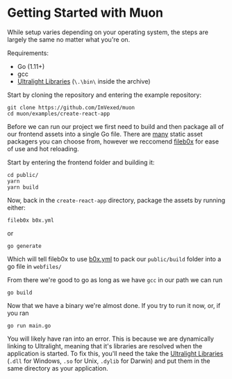 # Getting Started with Muon

While setup varies depending on your operating system, the steps are largely the same no matter what you're on.

Requirements:
 - Go (1.11+)
 - gcc
 - [Ultralight Libraries](https://github.com/ultralight-ux/ultralight#getting-the-latest-sdk) (`\.\bin\` inside the archive)
 
 Start by cloning the repository and entering the example repository:
 
 ```
 git clone https://github.com/ImVexed/muon
 cd muon/examples/create-react-app
 ```
 
Before we can run our project we first need to build and then package all of our frontend assets into a single Go file. There are [many](https://tech.townsourced.com/post/embedding-static-files-in-go/) static asset packagers you can choose from, however we reccomend [fileb0x](https://github.com/UnnoTed/fileb0x) for ease of use and hot reloading.

Start by entering the frontend folder and building it:
```
cd public/
yarn
yarn build
```

Now, back in the `create-react-app` directory, package the assets by running either:
```
fileb0x b0x.yml
```
or
```
go generate
```

Which will tell fileb0x to use [b0x.yml](https://github.com/ImVexed/muon/blob/master/examples/create-react-app/b0x.yml) to pack our `public/build` folder into a go file in `webfiles/`

From there we're good to go as long as we have `gcc` in our path we can run
```
go build
```

Now that we have a binary we're almost done. If you try to run it now, or, if you ran
```
go run main.go
```

You will likely have ran into an error. This is because we are dynamically linking to Ultralight, meaning that it's libraries are resolved when the application is started. To fix this, you'll need the take the [Ultralight Libraries](https://github.com/ultralight-ux/ultralight#getting-the-latest-sdk) (`.dll` for Windows, `.so` for Unix, `.dylib` for Darwin) and put them in the same directory as your application.
